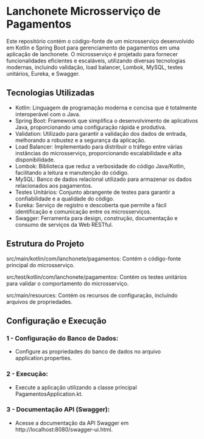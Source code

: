 # Lanchonete Microsserviço de Pagamentos
Este repositório contém o código-fonte de um microsserviço desenvolvido em Kotlin e Spring Boot para gerenciamento de pagamentos em uma aplicação de lanchonete. O microsserviço é projetado para fornecer funcionalidades eficientes e escaláveis, utilizando diversas tecnologias modernas, incluindo validação, load balancer, Lombok, MySQL, testes unitários, Eureka, e Swagger.


## Tecnologias Utilizadas

- Kotlin: Linguagem de programação moderna e concisa que é totalmente interoperável com o Java.
- Spring Boot: Framework que simplifica o desenvolvimento de aplicativos Java, proporcionando uma configuração rápida e produtiva.
- Validation: Utilizado para garantir a validação dos dados de entrada, melhorando a robustez e a segurança da aplicação.
- Load Balancer: Implementado para distribuir o tráfego entre várias instâncias do microsserviço, proporcionando escalabilidade e alta disponibilidade.
- Lombok: Biblioteca que reduz a verbosidade do código Java/Kotlin, facilitando a leitura e manutenção do código.
- MySQL: Banco de dados relacional utilizado para armazenar os dados relacionados aos pagamentos.
- Testes Unitários: Conjunto abrangente de testes para garantir a confiabilidade e a qualidade do código.
- Eureka: Serviço de registro e descoberta que permite a fácil identificação e comunicação entre os microsserviços.
- Swagger: Ferramenta para design, construção, documentação e consumo de serviços da Web RESTful.


## Estrutura do Projeto
src/main/kotlin/com/lanchonete/pagamentos: Contém o código-fonte principal do microsserviço.

src/test/kotlin/com/lanchonete/pagamentos: Contém os testes unitários para validar o comportamento do microsserviço.

src/main/resources: Contém os recursos de configuração, incluindo arquivos de propriedades.


## Configuração e Execução

### 1 - Configuração do Banco de Dados:
- Configure as propriedades do banco de dados no arquivo application.properties.

### 2 - Execução:
- Execute a aplicação utilizando a classe principal PagamentosApplication.kt.

### 3 - Documentação API (Swagger):
- Acesse a documentação da API Swagger em http://localhost:8080/swagger-ui.html.


